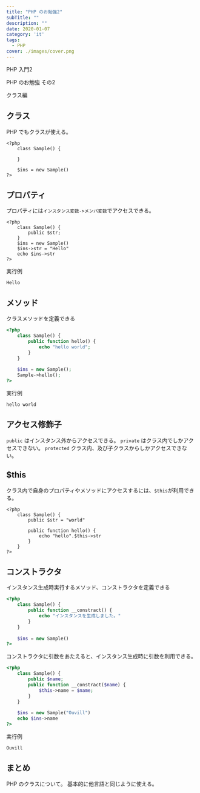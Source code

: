 ```yaml
---
title: "PHP のお勉強2"
subTitle: ""
description: ""
date: 2020-01-07
category: 'it'
tags:
  - PHP
cover: ./images/cover.png
---
```

PHP 入門2

PHP のお勉強 その2

クラス編

## クラス

PHP でもクラスが使える。

```
<?php
    class Sample() {
        
    }
    
    $ins = new Sample()
?>
```

## プロパティ

プロパティには`インスタンス変数->メンバ変数`でアクセスできる。

```
<?php
    class Sample() {
        public $str;
    }
    $ins = new Sample()
    $ins->str = "Hello"
    echo $ins->str
?>
```

実行例

```
Hello
```

## メソッド

クラスメソッドを定義できる

```php
<?php
    class Sample() {
        public function hello() {
            echo "hello world";
        }
    }
    
    $ins = new Sample();
    Sample->hello();
?>
```

実行例

```
hello world
```

## アクセス修飾子

`public` はインスタンス外からアクセスできる。
`private` はクラス内でしかアクセスできない。
`protected` クラス内、及び子クラスからしかアクセスできない。

## $this

クラス内で自身のプロパティやメソッドにアクセスするには、`$this`が利用できる。

```
<?php
    class Sample() {
        public $str = "world"
        
        public function hello() {
            echo "hello".$this->str
        }
    }
?>
```

## コンストラクタ

インスタンス生成時実行するメソッド、コンストラクタを定義できる

```php
<?php
    class Sample() {
        public function __constract() {
            echo "インスタンスを生成しました。"
        }
    }
    
    $ins = new Sample()
?>
```

コンストラクタに引数をあたえると、インスタンス生成時に引数を利用できる。

```php
<?php
    class Sample() {
        public $name;
        public function __constract($name) {
            $this->name = $name;
        }
    }
    
    $ins = new Sample("Ouvill")
    echo $ins->name
?>
```

実行例

```
Ouvill
```

## まとめ

PHP のクラスについて。
基本的に他言語と同じように使える。
